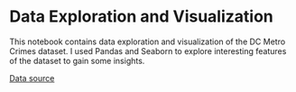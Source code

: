 # Data Exploration and Visualization

This notebook contains data exploration and visualization of the DC Metro Crimes dataset.
I used Pandas and Seaborn to explore interesting features of the dataset to gain some insights.

[Data source](https://www.kaggle.com/datasets/vinchinzu/dc-metro-crime-data)